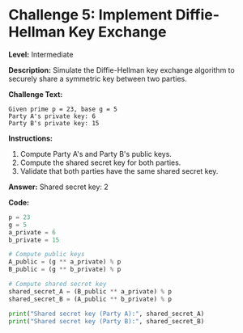 # Challenge 5: Implement Diffie-Hellman Key Exchange

**Level:** Intermediate

**Description:**
Simulate the Diffie-Hellman key exchange algorithm to securely share a symmetric key between two parties.

**Challenge Text:**
```
Given prime p = 23, base g = 5
Party A's private key: 6
Party B's private key: 15
```

**Instructions:**
1. Compute Party A's and Party B's public keys.
2. Compute the shared secret key for both parties.
3. Validate that both parties have the same shared secret key.


**Answer:**
Shared secret key: 2

**Code:**
```python
p = 23
g = 5
a_private = 6
b_private = 15

# Compute public keys
A_public = (g ** a_private) % p
B_public = (g ** b_private) % p

# Compute shared secret key
shared_secret_A = (B_public ** a_private) % p
shared_secret_B = (A_public ** b_private) % p

print("Shared secret key (Party A):", shared_secret_A)
print("Shared secret key (Party B):", shared_secret_B)
```

